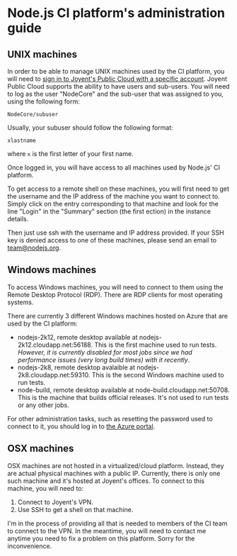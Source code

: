 # Node.js CI platform's administration guide

## UNIX machines

In order to be able to manage UNIX machines used by the CI platform, you will
need to [sign in to Joyent's Public Cloud with a specific
account](https://my.joyent.com/landing/signin/). Joyent Public Cloud supports
the ability to have users and sub-users. You will need to log as the user
"NodeCore" and the sub-user that was assigned to you, using the following form:

```
NodeCore/subuser
```

Usually, your subuser should follow the following format:

```
xlastname
```

where `x` is the first letter of your first name.

Once logged in, you will have access to all machines used by Node.js' CI platform.

To get access to a remote shell on these machines, you will first need to get
the username and the IP address of the machine you want to connect to. Simply
click on the entry corresponding to that machine and look for the line "Login"
in the "Summary" section (the first ection) in the instance details.

Then just use ssh with the username and IP address provided. If your SSH key is
denied access to one of these machines, please send an email to
team@nodejs.org.

## Windows machines

To access Windows machines, you will need to connect to them using the Remote
Desktop Protocol (RDP). There are RDP clients for most operating systems.

There are currently 3 different Windows machines hosted on Azure that are used
by the CI platform:

* nodejs-2k12, remote desktop available at nodejs-2k12.cloudapp.net:56188. This
is the first machine used to run tests. _However, it is currently disabled
for most jobs since we had performance issues (very long build times) with it
recently_.
* nodejs-2k8, remote desktop avalaible at nodejs-2k8.cloudapp.net:59310. This is
the second Windows machine used to run tests.
* node-build, remote desktop available at node-build.cloudapp.net:50708. This is
the machine that builds official releases. It's not used to run tests or any
other jobs.

For other administration tasks, such as resetting the password used to connect
to it, you should log in to [the Azure portal](ms.portal.azure.com).

## OSX machines

OSX machines are not hosted in a virtualized/cloud platform. Instead, they are actual
physical machines with a public IP. Currently, there is only one such machine
and it's hosted at Joyent's offices. To connect to this machine, you will need
to:

1. Connect to Joyent's VPN.
2. Use SSH to get a shell on that machine.

I'm in the process of providing all that is needed to members of the CI team
to connect to the VPN. In the meantime, you will need to contact me anytime
you need to fix a problem on this platform. Sorry for the inconvenience.
